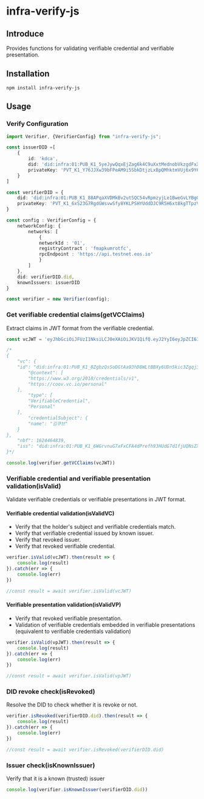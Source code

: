 # infra-verify-js

## Introduce
Provides functions for validating verifiable credential and verifiable presentation.

## Installation
```
npm install infra-verify-js
```

## Usage

### Verify Configuration
```typescript
import Verifier, {VerifierConfig} from "infra-verify-js";

const issuerDID =[
    {
        id: 'kdca',
        did: 'did:infra:01:PUB_K1_5yeJywQqxEjZag6k4C9uXxtMednobVkzgdFxXom9RiEUYR1Hbu',
        privateKey: 'PVT_K1_Y76JJXw39bFPeAM9i5SbkDtjzLxBpQMhktmVUj6x9Y6BUgXKC'
    }
]

const verifierDID = {
    did: 'did:infra:01:PUB_K1_88APqaXVDMkBv2utSQC54vRpmzyjLe1BweGvLYBgGjTCf1eHVn',
    privateKey: 'PVT_K1_6xS23G7RgdGWsvwSfy8YKLPSHYUddDJC9R5H6xt8kgTTpzVkE'
}

const config : VerifierConfig = {
    networkConfig: {
        networks: [
            {
            networkId : '01',
            registryContract : 'fmapkumrotfc',
            rpcEndpoint : 'https://api.testnet.eos.io'
            }
        ]
    },
    did: verifierDID.did,
    knownIssuers: issuerDID
}

const verifier = new Verifier(config);
```


### Get verifiable credential claims(getVCClaims)
Extract claims in JWT format from the verifiable credential.
```typescript
const vcJWT = 'eyJhbGciOiJFUzI1NksiLCJ0eXAiOiJKV1QifQ.eyJ2YyI6eyJpZCI6ImRpZDppbmZyYTowMTpQVUJfSzFfOFpnYnpRc1NvREd0QWE5M2hEOFdMdEJCWHk2VURuNWtpYzNaZ3FqMzRWQkZadDhYWE0iLCJAY29udGV4dCI6WyJodHRwczovL3d3dy53My5vcmcvMjAxOC9jcmVkZW50aWFscy92MSIsImh0dHBzOi8vY29vdi52Yy5pby9wZXJzb25hbCJdLCJ0eXBlIjpbIlZlcmlmaWFibGVDcmVkZW50aWFsIiwiUGVyc29uYWwiXSwiY3JlZGVudGlhbFN1YmplY3QiOnsibmFtZSI6Iuq5gOy_oOu4jCJ9fSwibmJmIjoxNjI0NDY0ODM5LCJpc3MiOiJkaWQ6aW5mcmE6MDE6UFVCX0sxXzZXR3J2bnVHN3hGeENGQTRkUHJlZmg5M0hVZEc3ZDFmalVRTnNaWFE2SmZSQzZHM1pDIn0.XVXpj9MPm6lBUu1tDLHeDvWEfXU9vw79UWcvlocWZpuiaF774gNXpMPwsAExsGcaWaQvASUbjxm18meP22LqDQ'

/*
{
    "vc": {
    "id": "did:infra:01:PUB_K1_8ZgbzQsSoDGtAa93hD8WLtBBXy6UDn5kic3Zgqj34VBFZt8XXM",
        "@context": [
        "https://www.w3.org/2018/credentials/v1",
        "https://coov.vc.io/personal"
    ],
        "type": [
        "VerifiableCredential",
        "Personal"
    ],
        "credentialSubject": {
        "name": "김쿠브"
    }
},
    "nbf": 1624464839,
    "iss": "did:infra:01:PUB_K1_6WGrvnuG7xFxCFA4dPrefh93HUdG7d1fjUQNsZXQ6JfRC6G3ZC"
}*/

console.log(verifier.getVCClaims(vcJWT))
```



### Verifiable credential and verifiable presentation validation(isValid)
Validate verifiable credentials or verifiable presentations in JWT format.

#### Verifiable credential validation(isValidVC)
* Verify that the holder's subject and verifiable credentials match.
* Verify that verifiable credential issued by known issuer.
* Verify that revoked issuer.
* Verify that revoked verifiable credential.
```typescript
verifier.isValid(vcJWT).then(result => {
    console.log(result)
}).catch(err => {
    console.log(err)
})

//const result = await verifier.isValid(vcJWT)
```

#### Verifiable presentation validation(isValidVP)
* Verify that revoked verifiable presentation.
* Validation of verifiable credentials embedded in verifiable presentations (equivalent to verifiable credentials validation)
```typescript
verifier.isValid(vpJWT).then(result => {
    console.log(result)
}).catch(err => {
    console.log(err)
})

//const result = await verifier.isValid(vpJWT)
```


### DID revoke check(isRevoked)
Resolve the DID to check whether it is revoke or not.
```typescript
verifier.isRevoked(verifierDID.did).then(result => {
    console.log(result)
}).catch(err => {
    console.log(err)
})

//const result = await verifier.isRevoked(verifierDID.did)
```


### Issuer check(isKnownIssuer)
Verify that it is a known (trusted) issuer
```typescript
console.log(verifier.isKnownIssuer(verifierDID.did))
```
